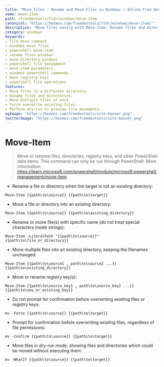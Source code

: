 ```yaml
---
title: "Move Files - Rename and Move Files in Windows | Online Free DevTools by Hexmos"
name: move-item
path: /freedevtools/tldr/windows/move-item
canonical: "https://hexmos.com/freedevtools/tldr/windows/move-item/"
description: "Move files easily with Move-Item. Rename files and directories on Windows. Free online tool, no registration required."
category: windows
keywords:
- file move command
- windows move files
- powershell move-item
- rename files windows
- move directory windows
- powershell file management
- move-item parameters
- windows powershell commands
- move registry keys
- powershell file operations
features:
- Move files to a different directory.
- Rename files and directories.
- Move multiple files at once.
- Force overwrite existing files.
- Perform dry-run to preview file movements.
ogImage: "https://hexmos.com/freedevtools/site-banner.png"
twitterImage: "https://hexmos.com/freedevtools/site-banner.png"
---
```


# Move-Item

> Move or rename files, directories, registry keys, and other PowerShell data items.
> This command can only be run through PowerShell.
> More information: <https://learn.microsoft.com/powershell/module/microsoft.powershell.management/move-item>.

- Rename a file or directory when the target is not an existing directory:

`Move-Item {{path\to\source}} {{path\to\target}}`

- Move a file or directory into an existing directory:

`Move-Item {{path\to\source}} {{path\to\existing_directory}}`

- Rename or move file(s) with specific name (do not treat special characters inside strings):

`Move-Item -LiteralPath "{{path\to\source}}" {{path\to\file_or_directory}}`

- Move multiple files into an existing directory, keeping the filenames unchanged:

`Move-Item {{path\to\source1 , path\to\source2 ...}} {{path\to\existing_directory}}`

- Move or rename registry key(s):

`Move-Item {{path\to\source_key1 , path\to\source_key2 ...}} {{path\to\new_or_existing_key}}`

- Do not prompt for confirmation before overwriting existing files or registry keys:

`mv -Force {{path\to\source}} {{path\to\target}}`

- Prompt for confirmation before overwriting existing files, regardless of file permissions:

`mv -Confirm {{path\to\source}} {{path\to\target}}`

- Move files in dry-run mode, showing files and directories which could be moved without executing them:

`mv -WhatIf {{path\to\source}} {{path\to\target}}`
